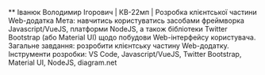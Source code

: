 ** Іванюк Володимир Ігорович | КВ-22мп | Розробка клієнтської частини Web-додатка
Мета: навчитись користуватись засобами фреймворка Javascript/VueJS, платформи NodeJS, а також бібліотеки Twitter Bootstrap (або Material UI) щодо побудови Web-інтерфейсу користувача.
Загальне завдання: розробити клієнтську частину Web-додатку.
Інструменти розробки: VS Code, Javascript/VueJS, Twitter Bootstrap, Material UI, NodeJS, diagram.net
